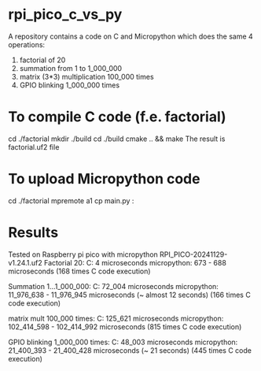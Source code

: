 # rpi_pico_c_vs_py
A repository contains a code on C and Micropython which does the same 4 operations:
1) factorial of 20
2) summation from 1 to 1_000_000
3) matrix (3*3) multiplication 100_000 times
4) GPIO blinking 1_000_000 times

# To compile C code (f.e. factorial)
cd ./factorial
mkdir ./build
cd ./build
cmake .. && make
The result is factorial.uf2 file

# To upload Micropython code
cd ./factorial
mpremote a1 cp main.py :

# Results
Tested on Raspberry pi pico with micropython RPI_PICO-20241129-v1.24.1.uf2
Factorial 20:
C: 4 microseconds
micropython: 673 - 688 microseconds (168 times C code execution)

Summation 1...1_000_000:
C: 72_004 microseconds
micropython: 11_976_638 - 11_976_945 microseconds (~ almost 12 seconds) (166 times C code execution)

matrix mult 100_000 times:
C: 125_621 microseconds
micropython: 102_414_598 - 102_414_992 microseconds (815 times C code execution)

GPIO blinking 1_000_000 times:
C: 48_003 microseconds
micropython: 21_400_393 - 21_400_428 microseconds (~ 21 seconds) (445 times C code execution)

